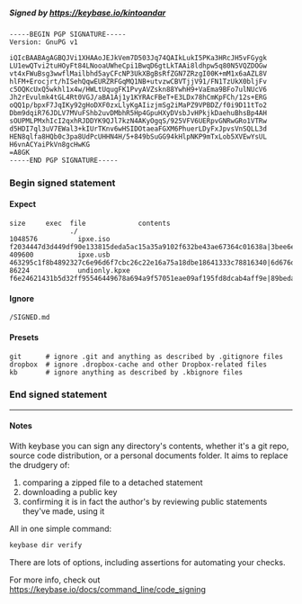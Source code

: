 ##### Signed by https://keybase.io/kintoandar
```
-----BEGIN PGP SIGNATURE-----
Version: GnuPG v1

iQIcBAABAgAGBQJVi1XHAAoJEJkVem7D503Jq74QAIkLukI5PKa3HRcJH5vFGygk
LU1ewQTvi2tuHOyFt84LNooaUWheCpi1BwqD6gtLkTAAi8ldhpw5q80N5VQZDOGw
vt4xFWuBsg3wwflMailbhd5ayCFcNP3UkXBgBsRfZGN7ZRzgI00K+mM1x6aAZL8V
hlFM+Erocjrt/hISehQqwEURZRFGqMQ1NB+utvzwCBVTjjV91/FN1TzUkX0bljFv
c5OQKcUxQ5wkhl1x4w/HWLtUqugFK1PvyAVZskn88YwhH9+VaEma9BFo7ulNUcV6
Jh2rEvulmk4tGL4Rt0VGJ/aBA1Aj1y1KYRAcFBeT+E3LDx78hCmKpFCh/12s+ERG
oQQ1p/bpxF7JqIKy92gHoDXF0zxLlyKgAIizjmSg2iMaPZ9VPBDZ/f0i9D11tTo2
Dbm9dqiR76JDLV7MVuFShb2uvDMbhR5Hp4GpuHXyDVsbJvHPkjkDaehuBhsBp4AH
sOUPMLPMxhIcI2qxhRJDDYK9QJl7kzN4AKyOgqS/925VFV6UERpvGNRwGRo1VTRw
d5HDI7ql3uV7EWal3+kIUrTKnv6wHSIDOtaeaFGXM6PhuerLDyFxJpvsVnSQLL3d
HEN8qlfa8HQb0c3pa8UdPcUHHN4H/5+849bSuGG94kHlpNKP9mTxLob5XVEwYsUL
H6vnACYaiPkVn8gcHwKG
=A8GK
-----END PGP SIGNATURE-----

```

<!-- END SIGNATURES -->

### Begin signed statement 

#### Expect

```
size     exec  file             contents                                                                                                                         
               ./                                                                                                                                                
1048576          ipxe.iso       f2034447d3d449df90e133815deda5ac15a35a9102f632be43ae67364c01638a|3bee6e1352d6d6ac4ec5d995d92a5ef6fae731cf73c30b1dd00257a123f5afba
409600           ipxe.usb       463295c1f8b4892327c6e96d6f7cbc26c22e16a75a18dbe18641333c78816340|6d676da5f9f0326dd11ba3fc2c80f38723f2a683793712ae211c8b94c99b91f5
86224            undionly.kpxe  f6e24621431b5d32ff95546449678a694a9f57051eae09af195fd8dcab4aff9e|89beda176a9eab35af8edff3d937aa8a7bf971285f44cb2dcff2e34075d067b3
```

#### Ignore

```
/SIGNED.md
```

#### Presets

```
git      # ignore .git and anything as described by .gitignore files
dropbox  # ignore .dropbox-cache and other Dropbox-related files    
kb       # ignore anything as described by .kbignore files          
```

<!-- summarize version = 0.0.9 -->

### End signed statement

<hr>

#### Notes

With keybase you can sign any directory's contents, whether it's a git repo,
source code distribution, or a personal documents folder. It aims to replace the drudgery of:

  1. comparing a zipped file to a detached statement
  2. downloading a public key
  3. confirming it is in fact the author's by reviewing public statements they've made, using it

All in one simple command:

```bash
keybase dir verify
```

There are lots of options, including assertions for automating your checks.

For more info, check out https://keybase.io/docs/command_line/code_signing
